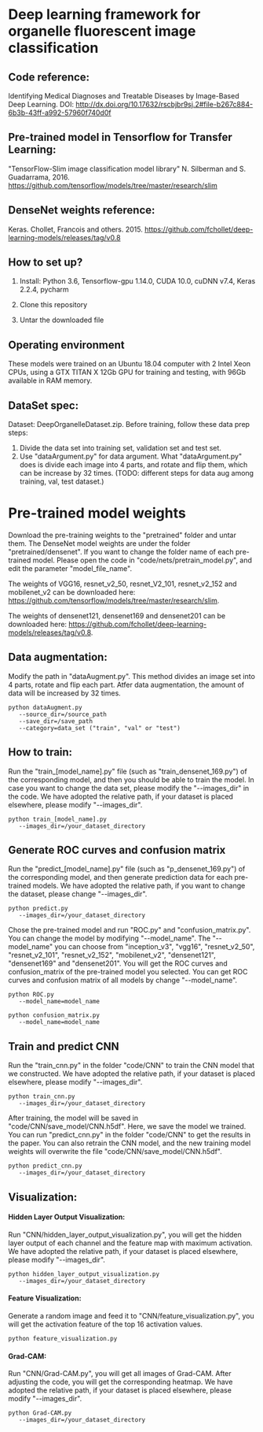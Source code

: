 # Deep learning framework for organelle fluorescent image classification

## Code reference:
Identifying Medical Diagnoses and Treatable Diseases by Image-Based Deep Learning.
DOI: http://dx.doi.org/10.17632/rscbjbr9sj.2#file-b267c884-6b3b-43ff-a992-57960f740d0f

## Pre-trained model in Tensorflow for Transfer Learning:
"TensorFlow-Slim image classification model library" N. Silberman and S. Guadarrama, 2016.
https://github.com/tensorflow/models/tree/master/research/slim

## DenseNet weights reference:
Keras. Chollet, Francois and others. 2015.
https://github.com/fchollet/deep-learning-models/releases/tag/v0.8

## How to set up?
1) Install:
   Python 3.6,
   Tensorflow-gpu 1.14.0,
   CUDA 10.0,
   cuDNN v7.4,
   Keras 2.2.4,
   pycharm

2) Clone this repository

3) Untar the downloaded file

## Operating environment
These models were trained on an Ubuntu 18.04 computer with 2 Intel Xeon CPUs, using a GTX TITAN X 12Gb GPU for training and testing, with 96Gb available in RAM memory.

## DataSet spec:
Dataset: DeepOrganelleDataset.zip. 
Before training, follow these data prep steps:
1) Divide the data set into training set, validation set and test set. 
2) Use "dataArgument.py" for data argument. What "dataArgument.py" does is divide each image into 4 parts, and rotate and flip them, which can be increase by 32 times. (TODO: different steps for data aug among training, val, test dataset.)

# Pre-trained model weights
Download the pre-training weights to the "pretrained" folder and untar them. The DenseNet model weights are under the folder "pretrained/densenet". If you want to change the folder name of each pre-trained model. Please open the code in "code/nets/pretrain_model.py", and edit the parameter "model_file_name".

The weights of VGG16, resnet_v2_50, resnet_V2_101, resnet_v2_152 and mobilenet_v2 can be downloaded here: https://github.com/tensorflow/models/tree/master/research/slim.

The weights of densenet121, densenet169 and densenet201 can be downloaded here: https://github.com/fchollet/deep-learning-models/releases/tag/v0.8.

## Data augmentation:
Modify the path in "dataAugment.py". This method divides an image set into 4 parts, rotate and flip each part. Atfer data augmentation, the amount of data will be increased by 32 times.
```
python dataAugment.py
   --source_dir=/source_path
   --save_dir=/save_path
   --category=data_set ("train", "val" or "test")
```

## How to train:
Run the "train_[model_name].py" file (such as "train_densenet_169.py") of the corresponding model, and then you should be able to train the model. 
In case you want to change the data set, please modify the "--images_dir" in the code. We have adopted the relative path, if your dataset is placed elsewhere, please modify "--images_dir".
```
python train_[model_name].py
   --images_dir=/your_dataset_directory
```

## Generate ROC curves and confusion matrix
Run the "predict_[model_name].py" file (such as "p_densenet_169.py") of the corresponding model, and then generate prediction data for each pre-trained models. 
We have adopted the relative path, if you want to change the dataset, please change "--images_dir".
```
python predict.py
   --images_dir=/your_dataset_directory
```
Chose the pre-trained model and run "ROC.py" and "confusion_matrix.py". You can change the model by modifying "--model_name".
The "--model_name" you can choose from "inception_v3", "vgg16", "resnet_v2_50", "resnet_v2_101", "resnet_v2_152", "mobilenet_v2", "densenet121", "densenet169" and "densenet201".
You will get the ROC curves and confusion_matrix of the pre-trained model you selected. 
You can get ROC curves and confusion matrix of all models by change "--model_name".
```
python ROC.py 
   --model_name=model_name
```
```
python confusion_matrix.py 
   --model_name=model_name
```

## Train and predict CNN
Run the "train_cnn.py" in the folder "code/CNN" to train the CNN model that we constructed. We have adopted the relative path, if your dataset is placed elsewhere, please modify "--images_dir".
```
python train_cnn.py 
   --images_dir=/your_dataset_directory
```
After training, the model will be saved in "code/CNN/save_model/CNN.h5df". Here, we save the model we trained. You can run "predict_cnn.py" in the folder "code/CNN" to get the results in the paper.
You can also retrain the CNN model, and the new training model weights will overwrite the file "code/CNN/save_model/CNN.h5df".
```
python predict_cnn.py 
   --images_dir=/your_dataset_directory
```

## Visualization:
#### Hidden Layer Output Visualization:
Run "CNN/hidden_layer_output_visualization.py", you will get the hidden layer output of each channel and the feature map with maximum activation. We have adopted the relative path, if your dataset is placed elsewhere, please modify "--images_dir".
```
python hidden_layer_output_visualization.py
   --images_dir=/your_dataset_directory
```

#### Feature Visualization:
Generate a random image and feed it to "CNN/feature_visualization.py", you will get the activation feature of the top 16 activation values.
```
python feature_visualization.py
```

#### Grad-CAM:
Run "CNN/Grad-CAM.py", you will get all images of Grad-CAM. After adjusting the code, you will get the corresponding heatmap. We have adopted the relative path, if your dataset is placed elsewhere, please modify "--images_dir".
```
python Grad-CAM.py
   --images_dir=/your_dataset_directory
```

